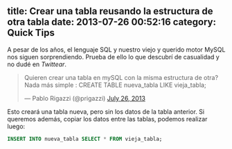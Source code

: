 title: Crear una tabla reusando la estructura de otra tabla
date: 2013-07-26 00:52:16
category: Quick Tips
---
A pesar de los años, el lenguaje SQL y nuestro viejo y querido motor MySQL nos siguen sorprendiendo. Prueba de ello lo que descubrí de casualidad y no dudé en _Twittear_.

<blockquote class="twitter-tweet" lang="en"><p lang="es" dir="ltr">Quieren crear una tabla en mySQL con la misma estructura de otra? Nada más simple : CREATE TABLE nueva_tabla LIKE vieja_tabla;</p>&mdash; Pablo Rigazzi (@prigazzi) <a href="https://twitter.com/prigazzi/status/360876055491383296">July 26, 2013</a></blockquote> <script async src="//platform.twitter.com/widgets.js" charset="utf-8"></script>

Esto creará una tabla nueva, pero sin los datos de la tabla anterior. Si queremos además, copiar los datos entre las tablas, podemos realizar luego: 

``` sql
INSERT INTO nueva_tabla SELECT * FROM vieja_tabla;
```